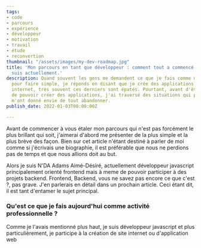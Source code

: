 ```yaml
---
tags:
- code
- parcours
- expérience
- développeur
- motivation
- travail
- étude
- reconvertion
thumbnail: "/assets/images/my-dev-roadmap.jpg"
title: 'Mon parcours en tant que développeur : comment tout a commencé et où j''en
  suis actuellement.'
description: Quand souvent les gens me demandent ce que je fais comme métier et que
  pour faire simple, je réponds en disant que je crée des applications et des sites
  internet, très souvent ces derniers sont épatés. Pourtant, avant d'être en mesure
  de pouvoir créer des applications, j'ai traversé des situations qui pour la plupart
  m'ont donné envie de tout abandonner.
publish_date: 2022-01-03T00:00:00Z

---
```

Avant de commencer à vous étaler mon parcours qui n'est pas forcément le plus brillant qui soit, j'aimerai d'abord me présenter de la plus simple et la plus brève des façon. Bien sur cet article n'étant destiné à parler de moi comme si j'écrivais une biographie, il est préférable que nous ne perdions pas de temps et que nous allions doit au but.

Alors je suis N'DA Adams Aimé-Désiré, actuellement développeur javascript principalement orienté frontend mais à meme de pouvoir participer à des projets backend. Frontend, Backend, vous ne savez pas encore ce que c'est ?, pas grave. J'en parlerais en détail dans un prochain article. Ceci étant dit, il est tant d'entamer le sujet principal.

### Qu'est ce que je fais aujourd'hui comme activité professionnelle ?

Comme je l'avais mentionné plus haut, je suis développeur javascript et plus particulièrement, je participe à la création de site internet ou d'application web